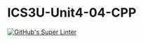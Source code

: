 # ICS3U-Unit4-04-CPP

[![GitHub's Super Linter](https://github.com/Michael-Zagon/ICS3U-Unit4-04-CPP/workflows/GitHub's%20Super%20Linter/badge.svg)](https://github.com/Michael-Zagon/ICS3U-Unit4-04-CPP/actions)
